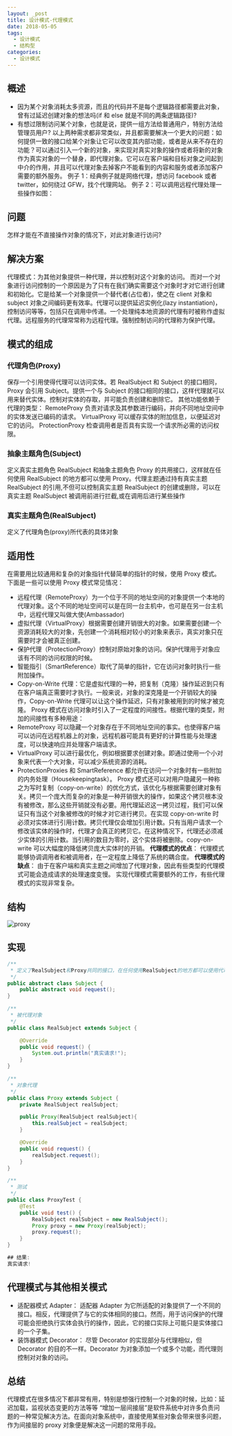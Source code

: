 ```yaml
---
layout: _post
title: 设计模式-代理模式
date: 2018-05-05
tags: 
  - 设计模式
  - 结构型
categories: 
  - 设计模式
---
```

## 概述
+ 因为某个对象消耗太多资源，而且的代码并不是每个逻辑路径都需要此对象，曾有过延迟创建对象的想法吗(if 和 else 就是不同的两条逻辑路径)?
+ 有想过限制访问某个对象，也就是说，提供一组方法给普通用户，特别方法给管理员用户?
以上两种需求都非常类似，并且都需要解决一个更大的问题：如何提供一致的接口给某个对象让它可以改变其内部功能，或者是从来不存在的功能？可以通过引入一个新的对象，来实现对真实对象的操作或者将新的对象作为真实对象的一个替身，即代理对象。它可以在客户端和目标对象之间起到中介的作用，并且可以代理对象去掉客户不能看到的内容和服务或者添加客户需要的额外服务。
例子 1：经典例子就是网络代理，想访问 facebook 或者 twitter，如何绕过 GFW，找个代理网站。
例子 2：可以调用远程代理处理一些操作如图：

## 问题
怎样才能在不直接操作对象的情况下，对此对象进行访问?

## 解决方案
代理模式：为其他对象提供一种代理，并以控制对这个对象的访问。
而对一个对象进行访问控制的一个原因是为了只有在我们确实需要这个对象时才对它进行创建和初始化。它是给某一个对象提供一个替代者(占位者)，使之在 client 对象和 subject 对象之间编码更有效率。代理可以提供延迟实例化(lazy instantiation)，控制访问等等，包括只在调用中传递。一个处理纯本地资源的代理有时被称作虚拟代理。远程服务的代理常常称为远程代理。强制控制访问的代理称为保护代理。

## 模式的组成

### 代理角色(Proxy)
保存一个引用使得代理可以访问实体。若 RealSubject 和 Subject 的接口相同，Proxy 会引用 Subject。提供一个与 Subject 的接口相同的接口，这样代理就可以用来替代实体。控制对实体的存取，并可能负责创建和删除它。
其他功能依赖于代理的类型：
RemoteProxy 负责对请求及其参数进行编码，并向不同地址空间中的实体发送已编码的请求。
VirtualProxy 可以缓存实体的附加信息，以便延迟对它的访问。
ProtectionProxy 检查调用者是否具有实现一个请求所必需的访问权限。

### 抽象主题角色(Subject)
定义真实主题角色 RealSubject 和抽象主题角色 Proxy 的共用接口，这样就在任何使用 RealSubject 的地方都可以使用 Proxy。代理主题通过持有真实主题 RealSubject 的引用,不但可以控制真实主题 RealSubject 的创建或删除，可以在真实主题 RealSubject 被调用前进行拦截,或在调用后进行某些操作

### 真实主题角色(RealSubject)
定义了代理角色(proxy)所代表的具体对象

## 适用性
在需要用比较通用和复杂的对象指针代替简单的指针的时候，使用 Proxy 模式。下面是一些可以使用 Proxy 模式常见情况：
+ 远程代理（RemoteProxy）为一个位于不同的地址空间的对象提供一个本地的代理对象。这个不同的地址空间可以是在同一台主机中，也可是在另一台主机中，远程代理又叫做大使(Ambassador)
+ 虚拟代理（VirtualProxy）根据需要创建开销很大的对象。如果需要创建一个资源消耗较大的对象，先创建一个消耗相对较小的对象来表示，真实对象只在需要时才会被真正创建。
+ 保护代理（ProtectionProxy）控制对原始对象的访问。保护代理用于对象应该有不同的访问权限的时候。
+ 智能指引（SmartReference）取代了简单的指针，它在访问对象时执行一些附加操作。
+ Copy-on-Write 代理：它是虚拟代理的一种，把复制（克隆）操作延迟到只有在客户端真正需要时才执行。一般来说，对象的深克隆是一个开销较大的操作，Copy-on-Write 代理可以让这个操作延迟，只有对象被用到的时候才被克隆。
Proxy 模式在访问对象时引入了一定程度的间接性。根据代理的类型，附加的间接性有多种用途：
+ RemoteProxy 可以隐藏一个对象存在于不同地址空间的事实。也使得客户端可以访问在远程机器上的对象，远程机器可能具有更好的计算性能与处理速度，可以快速响应并处理客户端请求。
+ VirtualProxy 可以进行最优化，例如根据要求创建对象。即通过使用一个小对象来代表一个大对象，可以减少系统资源的消耗。
+ ProtectionProxies 和 SmartReference 都允许在访问一个对象时有一些附加的内务处理（Housekeepingtask）。
Proxy 模式还可以对用户隐藏另一种称之为写时复制（copy-on-write）的优化方式，该优化与根据需要创建对象有关。拷贝一个庞大而复杂的对象是一种开销很大的操作，如果这个拷贝根本没有被修改，那么这些开销就没有必要。用代理延迟这一拷贝过程，我们可以保证只有当这个对象被修改的时候才对它进行拷贝。在实现 copy-on-write 时必须对实体进行引用计数。拷贝代理仅会增加引用计数。只有当用户请求一个修改该实体的操作时，代理才会真正的拷贝它。在这种情况下，代理还必须减少实体的引用计数。当引用的数目为零时，这个实体将被删除。copy-on-write 可以大幅度的降低拷贝庞大实体时的开销。
**代理模式的优点**：
代理模式能够协调调用者和被调用者，在一定程度上降低了系统的耦合度。
**代理模式的缺点**：
由于在客户端和真实主题之间增加了代理对象，因此有些类型的代理模式可能会造成请求的处理速度变慢。
实现代理模式需要额外的工作，有些代理模式的实现非常复杂。

## 结构

![proxy](proxy.png)

## 实现

```java
/**
 * 定义了RealSubject和Proxy共同的接口，在任何使用RealSubject的地方都可以使用代理
 */
public abstract class Subject {
    public abstract void request();
}

/**
 * 被代理对象
 */
public class RealSubject extends Subject {

    @Override
    public void request() {
        System.out.println("真实请求!");
    }
}

/**
 * 对象代理
 */
public class Proxy extends Subject {
    private RealSubject realSubject;

    public Proxy(RealSubject realSubject){
        this.realSubject = realSubject;
    }

    @Override
    public void request() {
        realSubject.request();
    }
}

/**
 * 测试
 */
public class ProxyTest {
    @Test
    public void test() {
        RealSubject realSubject = new RealSubject();
        Proxy proxy = new Proxy(realSubject);
        proxy.request();
    }
}

## 结果:
真实请求!

```

## 代理模式与其他相关模式
- 适配器模式 Adapter：
适配器 Adapter 为它所适配的对象提供了一个不同的接口。相反，代理提供了与它的实体相同的接口。然而，用于访问保护的代理可能会拒绝执行实体会执行的操作，因此，它的接口实际上可能只是实体接口的一个子集。
- 装饰器模式 Decorator：
尽管 Decorator 的实现部分与代理相似，但 Decorator 的目的不一样。Decorator 为对象添加一个或多个功能，而代理则控制对对象的访问。

## 总结
代理模式在很多情况下都非常有用，特别是想强行控制一个对象的时候，比如：延迟加载，监视状态变更的方法等等
“增加一层间接层”是软件系统中对许多负责问题的一种常见解决方法。在面向对象系统中，直接使用某些对象会带来很多问题，作为间接层的 proxy 对象便是解决这一问题的常用手段。
